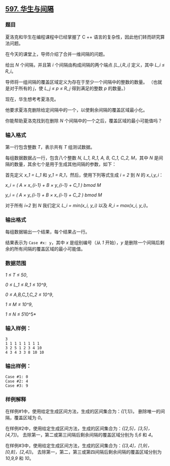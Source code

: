 ## [597. 华生与间隔](https://www.acwing.com/problem/content/599/)

### 题目

夏洛克和华生在编程课程中已经掌握了 C ++ 语言的复杂性，因此他们转而研究算法问题。

在今天的课堂上，导师介绍了合并一维间隔的问题。

给出 *N* 个间隔，并且第 *i* 个间隔由构成间隔的两个端点 *[L_i,R_i]* 定义，其中 *L_i ≤ R_i*。

导师将一组间隔的覆盖区域定义为存在于至少一个间隔中的整数的数量。 （也就是对于所有的 *j*，使 *L_j ≤ p ≤ R_j* 得到满足的整数 *p* 的数量。）

现在，华生想考考夏洛克。

他要求夏洛克删除给定间隔中的一个，以使剩余间隔的覆盖区域最小化。

你能帮助夏洛克找到在删除 *N* 个间隔中的一个之后，覆盖区域的最小可能值吗？

### 输入格式

第一行包含整数 *T*，表示共有 *T* 组测试数据。

每组数据数据占一行，包含八个整数 *N, L_1, R_1, A, B, C_1, C_2, M*，其中 *N* 是间隔的数量，其余七个是用于生成其他间隔的参数，如下：

首先定义 *x_1 = L_1* 和 *y_1 = R_1*，然后，使用下列等式生成 *i = 2* 到 *N* 的 *x_i,y_i*：

*x_i = ( A × x_{i-1} + B × y_{i-1} + C_1 ) bmod M*

*y_i = ( A × y_{i-1} + B × x_{i-1} + C_2 ) bmod M*

对于所有 *i=2* 到 *N* 我们定义 *L_i = min(x_i, y_i)* 以及 *R_i = max(x_i, y_i)*。

### 输出格式

每组数据输出一个结果，每个结果占一行。

结果表示为 `Case #x: y`，其中 *x* 是组别编号（从 *1* 开始），*y* 是删除一个间隔后剩余的所有间隔的覆盖区域的最小可能值。

### 数据范围

*1 ≤ T ≤ 50*,

*0 ≤ L_1 ≤ R_1 ≤ 10^9*,

*0 ≤ A,B,C_1,C_2 ≤ 10^9*,

*1 ≤ M ≤ 10^9*,

*1 ≤ N ≤ 5*10^5*

### 输入样例：

```
3
1 1 1 1 1 1 1 1
3 2 5 1 2 3 4 10
4 3 4 3 3 8 10 10
```

### 输出样例：

```
Case #1: 0
Case #2: 4
Case #3: 9
```

### 样例解释

在样例#1中，使用给定生成区间方法，生成的区间集合为：*{[1,1]}*。 删除唯一的间隔，覆盖区域为 *0*。

在样例#2中，使用给定生成区间方法，生成的区间集合为：*{[2,5]，[3,5]，[4,7]}*。 去除第一，第二或第三间隔后剩余间隔的覆盖区域分别为 *5,6* 和 *4*。

在样例#3中，使用给定生成区间方法，生成的区间集合为：*{[3,4]，[1,9]，[0,8]，[2,4]}*。 去除第一，第二，第三或第四间隔后剩余间隔的覆盖区域分别为 *10,9,9* 和 *10*。
